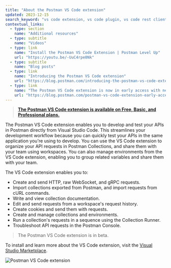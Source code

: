 ```yaml
---
title: "About the Postman VS Code extension"
updated: 2023-12-15
search_keyword: "vs code extension, vs code plugin, vs code rest client, vs code api, VSC extension, visual studio extension"
contextual_links:
  - type: section
    name: "Additional resources"
  - type: subtitle
    name: "Videos"
  - type: link
    name: "Install the Postman VS Code Extension | Postman Level Up"
    url: "https://youtu.be/-UuC4rpe0Nk"
  - type: subtitle
    name: "Blog posts"
  - type: link
    name: "Introducing the Postman VS Code extension"
    url: "https://blog.postman.com/introducing-the-postman-vs-code-extension/"
  - type: link
    name: "The Postman VS Code extension is now in early access with new features"
    url: "https://blog.postman.com/postman-vs-code-extension-early-access-with-new-features/"
---
```


> **[The Postman VS Code extension is available on Free, Basic, and Professional plans.](https://www.postman.com/pricing/)**

The Postman VS Code extension enables you to develop and test your APIs in Postman directly from Visual Studio Code. This streamlines your development workflow because you can quickly test your APIs in the same application you're using to develop. You can use the VS Code extension to organize your API requests in Postman Collections, and share them with your team using workspaces. You can also manage environments from the VS Code extension, enabling you to group related variables and share them with your team.

The VS Code extension enables you to:

* Create and send HTTP, raw WebSocket, and gRPC requests.
* Import collections exported from Postman, and import requests from cURL commands.
* Write and view collection documentation.
* Edit and send requests from a workspace's request history.
* Create cookies and send them with requests.
* Create and manage collections and environments.
* Run a collection's requests in a sequence using the Collection Runner.
* Troubleshoot API requests in the Postman Console.

> The Postman VS Code extension is in beta.

To install and learn more about the VS Code extension, visit the [Visual Studio Marketplace](https://marketplace.visualstudio.com/items?itemName=Postman.postman-for-vscode).

![Postman VS Code extension](https://assets.postman.com/postman-docs/postman-vs-code-extension-v0-14-3.jpg)
